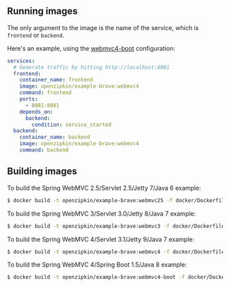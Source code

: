 ## Running images

The only argument to the image is the name of the service, which is `frontend` or `backend`.

Here's an example, using the [webmvc4-boot](../webmvc4-boot) configuration:
```yaml
services:
  # Generate traffic by hitting http://localhost:8081
  frontend:
    container_name: frontend
    image: openzipkin/example-brave:webmvc4
    command: frontend
    ports:
      - 8081:8081
    depends_on:
      backend:
        condition: service_started
  backend:
    container_name: backend
    image: openzipkin/example-brave:webmvc4
    command: backend
```

## Building images

To build the Spring WebMVC 2.5/Servlet 2.5/Jetty 7/Java 6 example:
```bash
$ docker build -t openzipkin/example-brave:webmvc25 -f docker/Dockerfile . --target webmvc25
```

To build the Spring WebMVC 3/Servlet 3.0/Jetty 8/Java 7 example:
```bash
$ docker build -t openzipkin/example-brave:webmvc3 -f docker/Dockerfile . --target webmvc3
```

To build the Spring WebMVC 4/Servlet 3.1/Jetty 9/Java 7 example:
```bash
$ docker build -t openzipkin/example-brave:webmvc4 -f docker/Dockerfile . --target webmvc4
```

To build the Spring WebMVC 4/Spring Boot 1.5/Java 8 example:
```bash
$ docker build -t openzipkin/example-brave:webmvc4-boot -f docker/Dockerfile . --target webmvc4-boot
```